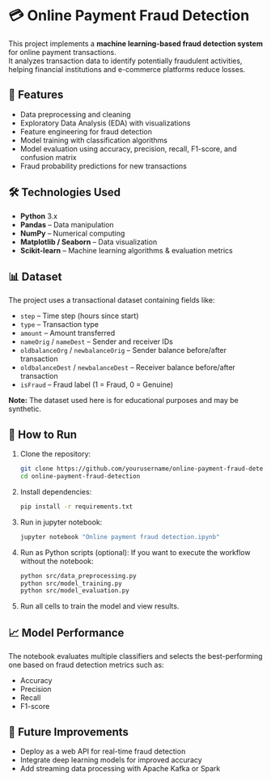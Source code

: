 # 💳 Online Payment Fraud Detection

This project implements a **machine learning-based fraud detection system** for online payment transactions.  
It analyzes transaction data to identify potentially fraudulent activities, helping financial institutions and e-commerce platforms reduce losses.

## 📌 Features
- Data preprocessing and cleaning
- Exploratory Data Analysis (EDA) with visualizations
- Feature engineering for fraud detection
- Model training with classification algorithms
- Model evaluation using accuracy, precision, recall, F1-score, and confusion matrix
- Fraud probability predictions for new transactions

## 🛠️ Technologies Used
- **Python** 3.x
- **Pandas** – Data manipulation
- **NumPy** – Numerical computing
- **Matplotlib / Seaborn** – Data visualization
- **Scikit-learn** – Machine learning algorithms & evaluation metrics

## 📊 Dataset
The project uses a transactional dataset containing fields like:
- `step` – Time step (hours since start)
- `type` – Transaction type
- `amount` – Amount transferred
- `nameOrig` / `nameDest` – Sender and receiver IDs
- `oldbalanceOrg` / `newbalanceOrig` – Sender balance before/after transaction
- `oldbalanceDest` / `newbalanceDest` – Receiver balance before/after transaction
- `isFraud` – Fraud label (1 = Fraud, 0 = Genuine)

**Note:** The dataset used here is for educational purposes and may be synthetic.

## 🚀 How to Run
1. Clone the repository:
   ```bash
   git clone https://github.com/yourusername/online-payment-fraud-detection.git
   cd online-payment-fraud-detection
2. Install dependencies:
   ```bash
   pip install -r requirements.txt
3. Run in jupyter notebook:
   ```bash
   jupyter notebook "Online payment fraud detection.ipynb"
4. Run as Python scripts (optional):
If you want to execute the workflow without the notebook:
   ```bash
   python src/data_preprocessing.py
   python src/model_training.py
   python src/model_evaluation.py
5. Run all cells to train the model and view results.

## 📈 Model Performance
The notebook evaluates multiple classifiers and selects the best-performing one based on fraud detection metrics such as:
* Accuracy
* Precision
* Recall
* F1-score

## 🔮 Future Improvements
* Deploy as a web API for real-time fraud detection
* Integrate deep learning models for improved accuracy
* Add streaming data processing with Apache Kafka or Spark


